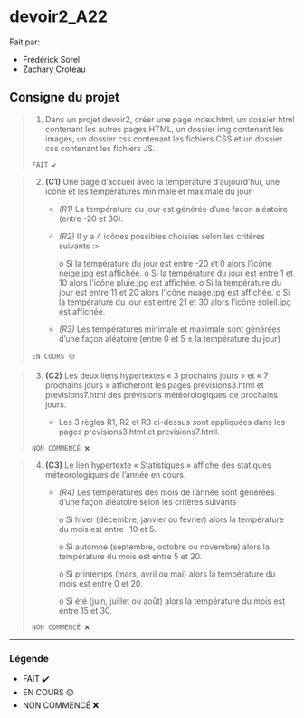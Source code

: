# devoir2_A22

Fait par:
* Frédérick Sorel
* Zachary Croteau

## Consigne du projet

>   1. Dans un projet devoir2, créer une page index.html, un dossier html contenant les autres pages HTML, un dossier img contenant les images, un dossier css contenant les fichiers CSS et un dossier css contenant les fichiers JS.
>   
> ``` FAIT ✔️ ```

>    2. **(C1)** Une page d’accueil avec la température d’aujourd’hui, une icône et les températures minimale et maximale du jour.
>
>        * *(R1)* La température du jour est générée d’une façon aléatoire (entre -20 et 30).
>
>        * *(R2)* Il y a 4 icônes possibles choisies selon les critères suivants :>
>
>            o Si la température du jour est entre -20 et 0 alors l’icône neige.jpg est affichée.
>            o Si la température du jour est entre 1 et 10 alors l’icône pluie.jpg est affichée.
>            o Si la température du jour est entre 11 et 20 alors l’icône nuage.jpg est affichée.
>            o Si la température du jour est entre 21 et 30 alors l’icône soleil.jpg est affichée.
>
>        * *(R3)* Les températures minimale et maximale sont générées d’une façon aléatoire (entre 0 et 5 ± la température du jour)
>        
> ``` EN COURS 🟡 ```

>    3. **(C2)** Les deux liens hypertextes « 3 prochains jours » et « 7 prochains jours » afficheront les pages previsions3.html et previsions7.html des prévisions météorologiques de prochains jours.
>
>        * Les 3 règles R1, R2 et R3 ci-dessus sont appliquées dans les pages previsions3.html et previsions7.html.
>        
> ``` NON COMMENCÉ ❌ ```

>    4. **(C3)** Le lien hypertexte « Statistiques » affiche des statiques météorologiques de l’année en cours.
>
>        * *(R4)* Les températures des mois de l’année sont générées d’une façon aléatoire selon les critères suivants
>
>            o Si hiver (décembre, janvier ou février) alors la température du mois est entre -10 et 5.
>
>            o Si automne (septembre, octobre ou novembre) alors la température du mois est entre 5 et 20.
>
>            o Si printemps (mars, avril ou mai) alors la température du mois est entre 0 et 20.
>
>            o Si été (juin, juillet ou août) alors la température du mois est entre 15 et 30.
>            
> ``` NON COMMENCÉ ❌ ```

<hr>

### Légende

* FAIT ✔️
* EN COURS 🟡
* NON COMMENCÉ ❌
